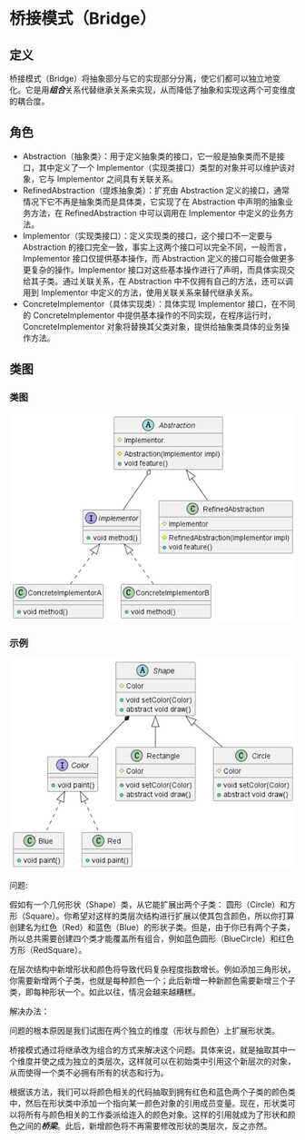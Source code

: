 # 桥接模式（Bridge）

## 定义

桥接模式（Bridge）将抽象部分与它的实现部分分离，使它们都可以独立地变化。它是用***组合***关系代替继承关系来实现，从而降低了抽象和实现这两个可变维度的耦合度。

## 角色

- Abstraction（抽象类）：用于定义抽象类的接口，它一般是抽象类而不是接口，其中定义了一个 Implementor（实现类接口）类型的对象并可以维护该对象，它与 Implementor 之间具有关联关系。
- RefinedAbstraction（提炼抽象类）：扩充由 Abstraction 定义的接口，通常情况下它不再是抽象类而是具体类，它实现了在 Abstraction 中声明的抽象业务方法，在 RefinedAbstraction 中可以调用在 Implementor 中定义的业务方法。
- Implementor（实现类接口）：定义实现类的接口，这个接口不一定要与 Abstraction 的接口完全一致，事实上这两个接口可以完全不同，一般而言，Implementor 接口仅提供基本操作，而 Abstraction 定义的接口可能会做更多更复杂的操作。Implementor 接口对这些基本操作进行了声明，而具体实现交给其子类。通过关联关系，在 Abstraction 中不仅拥有自己的方法，还可以调用到 Implementor 中定义的方法，使用关联关系来替代继承关系。
- ConcreteImplementor（具体实现类）：具体实现 Implementor 接口，在不同的 ConcreteImplementor 中提供基本操作的不同实现，在程序运行时，ConcreteImplementor 对象将替换其父类对象，提供给抽象类具体的业务操作方法。

## 类图

### 类图

![桥接模式（Bridge）](src/main/resources/static/diagram.png '桥接模式（Bridge）')

### 示例

![桥接模式（Bridge）](src/main/resources/static/diagram-demo.png '桥接模式（Bridge）')

问题:

假如有一个几何形状（Shape）类，从它能扩展出两个子类： 圆形（Circle）和方形（Square）。你希望对这样的类层次结构进行扩展以使其包含颜色，所以你打算创建名为红色（Red）和蓝色（Blue）的形状子类。但是，由于你已有两个子类，所以总共需要创建四个类才能覆盖所有组合，例如蓝色圆形（BlueCircle）和红色方形（RedSquare）。

在层次结构中新增形状和颜色将导致代码复杂程度指数增长。例如添加三角形状，你需要新增两个子类，也就是每种颜色一个；此后新增一种新颜色需要新增三个子类，即每种形状一个。如此以往，情况会越来越糟糕。

解决办法：

问题的根本原因是我们试图在两个独立的维度（形状与颜色）上扩展形状类。

桥接模式通过将继承改为组合的方式来解决这个问题。具体来说，就是抽取其中一个维度并使之成为独立的类层次，这样就可以在初始类中引用这个新层次的对象，从而使得一个类不必拥有所有的状态和行为。

根据该方法，我们可以将颜色相关的代码抽取到拥有红色和蓝色两个子类的颜色类中，然后在形状类中添加一个指向某一颜色对象的引用成员变量。现在，形状类可以将所有与颜色相关的工作委派给连入的颜色对象。这样的引用就成为了形状和颜色之间的***桥梁***。此后，新增颜色将不再需要修改形状的类层次，反之亦然。
